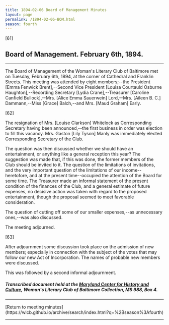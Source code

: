 ```yaml
---
title: 1894-02-06 Board of Management Minutes
layout: page
permalink: /1894-02-06-BOM.html
season: fourth
---
```


<style>
    #maincontent{
        font-size:1.4em;
    }
</style>
[61]

## Board of Management. February 6th, 1894.
<hr>

The Board of Management of the Woman's Literary Club of Baltimore met on Tuesday, February 6th, 1894, at the corner of Cathedral and Franklin Streets. This meeting was attended by eight members;--the President [Emma Fenwick Brent],--Second Vice President [Louisa Courtauld Osburne Haughton],--Recording Secretary [Lydia Crane],--Treasurer [Caroline Canfield Bullock],--Mrs. [Alice Emma Sauerwein] Lord,--Mrs. [Aileen B. C.] Dammann,--Miss [Grace] Balch,--and Mrs. [Maud Graham] Early.

[62]

The resignation of Mrs. [Louise Clarkson] Whitelock as Corresponding Secretary having been announced,--the first business in order was election to fill this vacancy. Mrs. Gaston [Lily Tyson] Manly was immediately elected Corresponding Secretary of the Club.

The question was then discussed whether we should have an entertainment, or anything like a general reception this year? The suggestion was made that, if this was done, the former members of the Club should be invited to it. The question of the limitations of invitations, and the very important question of the limitations of our income--heretofore, and at the present time--occupied the attention of the Board for some time. The Treasurer made an informal statement of the present condition of the finances of the Club, and a general estimate of future expenses, no decisive action was taken with regard to the proposed entertainment, though the proposal seemed to meet favorable consideration.

The question of cutting off some of our smaller expenses,--as unnecessary ones,--was also discussed.

The meeting adjourned.

[63]

After adjournment some discussion took place on the admission of new members; especially in connection with the subject of the votes that may follow our new Act of Incorporation. The names of probable new members were discussed.

This was followed by a second informal adjournment.

##### Transcribed document held at the [Maryland Center for History and Culture](http://mdhs.org/), Woman's Literary Club of Baltimore Collection, MS 988, Box 4. 

<hr>
[Return to meeting minutes](https://wlcb.github.io/archive/search/index.html?q=%2Bseason%3Afourth)
<hr>